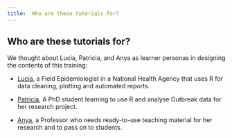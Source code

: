 ```yaml
---
title:  Who are these tutorials for?
---
```



## Who are these tutorials for? 

We thought about Lucia, Patricia, and Anya as learner personas in designing the contents of this training:

- [Lucia](https://epiverse-trace.github.io/personas/lucia-outbreaks.html), a Field Epidemiologist in a National Health Agency that uses R for data cleaning, plotting and automated reports.

- [Patricia](https://epiverse-trace.github.io/personas/patricia-discoverer.html), A PhD student learning to use R and analyse Outbreak data for her research project.

- [Anya](https://epiverse-trace.github.io/personas/anya-academica.html), a Professor who needs ready-to-use teaching material for her research and to pass on to students.

